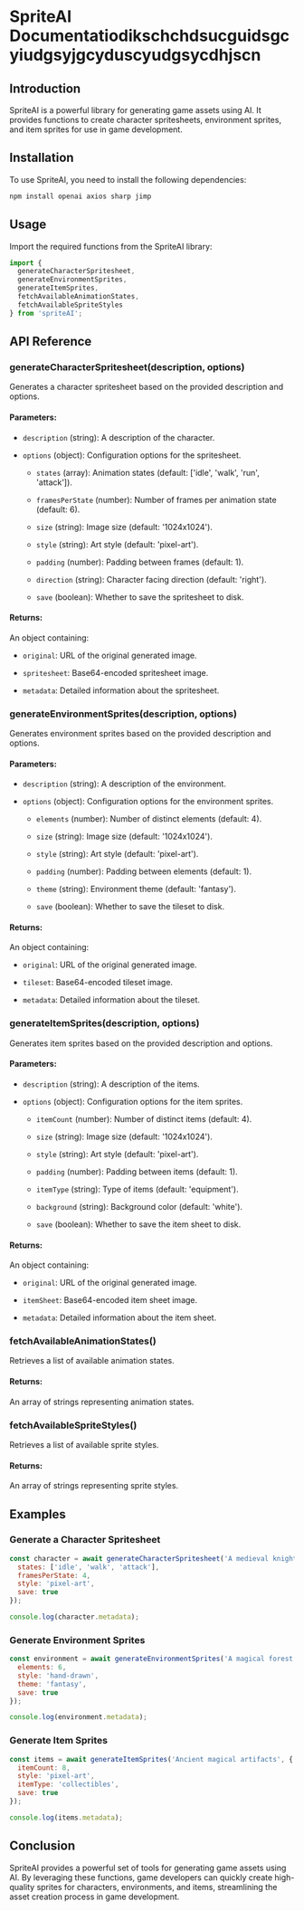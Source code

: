 # SpriteAI Documentatiodikschchdsucguidsgcyiudgsyjgcyduscyudgsycdhjscn

## Introduction

SpriteAI is a powerful library for generating game assets using AI. It provides functions to create character spritesheets, environment sprites, and item sprites for use in game development.

## Installation

To use SpriteAI, you need to install the following dependencies:

```bash
npm install openai axios sharp jimp
```

## Usage

Import the required functions from the SpriteAI library:

```javascript
import { 
  generateCharacterSpritesheet, 
  generateEnvironmentSprites, 
  generateItemSprites, 
  fetchAvailableAnimationStates, 
  fetchAvailableSpriteStyles 
} from 'spriteAI';
```

## API Reference

### generateCharacterSpritesheet(description, options)

Generates a character spritesheet based on the provided description and options.

#### Parameters:

* `description` (string): A description of the character.

* `options` (object): Configuration options for the spritesheet.

  * `states` (array): Animation states (default: \['idle', 'walk', 'run', 'attack']).

  * `framesPerState` (number): Number of frames per animation state (default: 6).

  * `size` (string): Image size (default: '1024x1024').

  * `style` (string): Art style (default: 'pixel-art').

  * `padding` (number): Padding between frames (default: 1).

  * `direction` (string): Character facing direction (default: 'right').

  * `save` (boolean): Whether to save the spritesheet to disk.

#### Returns:

An object containing:

* `original`: URL of the original generated image.

* `spritesheet`: Base64-encoded spritesheet image.

* `metadata`: Detailed information about the spritesheet.

### generateEnvironmentSprites(description, options)

Generates environment sprites based on the provided description and options.

#### Parameters:

* `description` (string): A description of the environment.

* `options` (object): Configuration options for the environment sprites.

  * `elements` (number): Number of distinct elements (default: 4).

  * `size` (string): Image size (default: '1024x1024').

  * `style` (string): Art style (default: 'pixel-art').

  * `padding` (number): Padding between elements (default: 1).

  * `theme` (string): Environment theme (default: 'fantasy').

  * `save` (boolean): Whether to save the tileset to disk.

#### Returns:

An object containing:

* `original`: URL of the original generated image.

* `tileset`: Base64-encoded tileset image.

* `metadata`: Detailed information about the tileset.

### generateItemSprites(description, options)

Generates item sprites based on the provided description and options.

#### Parameters:

* `description` (string): A description of the items.

* `options` (object): Configuration options for the item sprites.

  * `itemCount` (number): Number of distinct items (default: 4).

  * `size` (string): Image size (default: '1024x1024').

  * `style` (string): Art style (default: 'pixel-art').

  * `padding` (number): Padding between items (default: 1).

  * `itemType` (string): Type of items (default: 'equipment').

  * `background` (string): Background color (default: 'white').

  * `save` (boolean): Whether to save the item sheet to disk.

#### Returns:

An object containing:

* `original`: URL of the original generated image.

* `itemSheet`: Base64-encoded item sheet image.

* `metadata`: Detailed information about the item sheet.

### fetchAvailableAnimationStates()

Retrieves a list of available animation states.

#### Returns:

An array of strings representing animation states.

### fetchAvailableSpriteStyles()

Retrieves a list of available sprite styles.

#### Returns:

An array of strings representing sprite styles.

## Examples

### Generate a Character Spritesheet

```javascript
const character = await generateCharacterSpritesheet('A medieval knight in armor', {
  states: ['idle', 'walk', 'attack'],
  framesPerState: 4,
  style: 'pixel-art',
  save: true
});

console.log(character.metadata);
```

### Generate Environment Sprites

```javascript
const environment = await generateEnvironmentSprites('A magical forest', {
  elements: 6,
  style: 'hand-drawn',
  theme: 'fantasy',
  save: true
});

console.log(environment.metadata);
```

### Generate Item Sprites

```javascript
const items = await generateItemSprites('Ancient magical artifacts', {
  itemCount: 8,
  style: 'pixel-art',
  itemType: 'collectibles',
  save: true
});

console.log(items.metadata);
```

## Conclusion

SpriteAI provides a powerful set of tools for generating game assets using AI. By leveraging these functions, game developers can quickly create high-quality sprites for characters, environments, and items, streamlining the asset creation process in game development.
